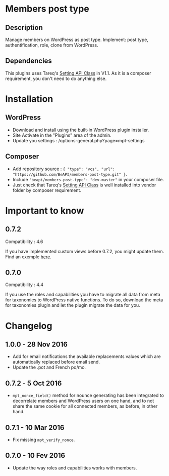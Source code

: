 # Members post type #

## Description ##

Manage members on WordPress as post type. Implement: post type, authentification, role, clone from WordPress.

## Dependencies ##

This plugins uses Tareq's [Setting API Class](https://github.com/tareq1988/wordpress-settings-api-class) in V1.1.
As it is a composer requirement, you don't need to do anything else.

# Installation

## WordPress

* Download and install using the built-in WordPress plugin installer.
* Site Activate in the "Plugins" area of the admin.
* Update you settings : /options-general.php?page=mpt-settings

## Composer

* Add repository source : `{ "type": "vcs", "url": "https://github.com/BeAPI/members-post-type.git" }`.
* Include `"beapi/members-post-type": "dev-master"` in your composer file.
* Just check that Tareq's [Setting API Class](https://github.com/tareq1988/wordpress-settings-api-class) is well installed into vendor folder by composer requirement.

# Important to know ##

## 0.7.2
Compatibility : 4.6

If you have implemented custom views before 0.7.2, you might update them. Find an exemple [here](https://github.com/BeAPI/members-post-type/commit/2562b7e79feebf09967a2f964f3144e8f6d10930#diff-fac5c1b7350b8f3af605e75406b9c751).

## 0.7.0
Compatibility : 4.4

If you use the roles and capabilities you have to migrate all data from meta for taxonomies to WordPress native functions.
To do so, download the meta for taxonomies plugin and let the plugin migrate the data for you.

# Changelog ##

## 1.0.0 - 28 Nov 2016
* Add for email notifications the available replacements values which are automatically replaced before email send.
* Update the .pot and French po/mo.

## 0.7.2 - 5 Oct 2016
* `mpt_nonce_field()` method for nounce generating has been integrated to decorrelate members and WordPress users on one hand, and to not share the same cookie for all connected members, as before, in other hand.

## 0.7.1 - 10 Mar 2016
* Fix missing `mpt_verify_nonce`.

## 0.7.0 - 10 Fev 2016
* Update the way roles and capabilities works with members.